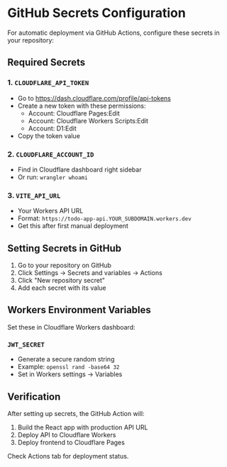 # GitHub Secrets Configuration

For automatic deployment via GitHub Actions, configure these secrets in your repository:

## Required Secrets

### 1. `CLOUDFLARE_API_TOKEN`
- Go to https://dash.cloudflare.com/profile/api-tokens
- Create a new token with these permissions:
  - Account: Cloudflare Pages:Edit
  - Account: Cloudflare Workers Scripts:Edit
  - Account: D1:Edit
- Copy the token value

### 2. `CLOUDFLARE_ACCOUNT_ID`
- Find in Cloudflare dashboard right sidebar
- Or run: `wrangler whoami`

### 3. `VITE_API_URL`
- Your Workers API URL
- Format: `https://todo-app-api.YOUR_SUBDOMAIN.workers.dev`
- Get this after first manual deployment

## Setting Secrets in GitHub

1. Go to your repository on GitHub
2. Click Settings → Secrets and variables → Actions
3. Click "New repository secret"
4. Add each secret with its value

## Workers Environment Variables

Set these in Cloudflare Workers dashboard:

### `JWT_SECRET`
- Generate a secure random string
- Example: `openssl rand -base64 32`
- Set in Workers settings → Variables

## Verification

After setting up secrets, the GitHub Action will:
1. Build the React app with production API URL
2. Deploy API to Cloudflare Workers
3. Deploy frontend to Cloudflare Pages

Check Actions tab for deployment status.